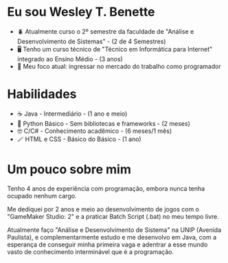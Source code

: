 # Eu sou Wesley T. Benette
  - 🪲 Atualmente curso o 2º semestre da faculdade de "Análise e Desenvolvimento de Sistemas" - (2 de 4 Semestres)
  - 🖥️ Tenho um curso técnico de "Técnico em Informática para Internet" integrado ao Ensino Médio - (3 anos)
  - 🎯 Meu foco atual: ingressar no mercado do trabalho como programador

# Habilidades
  - ☕ Java - Intermediário - (1 ano e meio)
  - 🐍 Python Básico - Sem bibliotecas e frameworks - (2 meses)
  - 🤓 C/C# - Conhecimento acadêmico - (6 meses/1 mês)
  - 🪄 HTML e CSS - Básico do Básico - (1 ano)

# Um pouco sobre mim
Tenho 4 anos de experiência com programação, embora nunca tenha ocupado nenhum cargo.

Me dediquei por 2 anos e meio ao desenvolvimento de jogos com o "GameMaker Studio: 2" e a praticar Batch Script (.bat) no meu tempo livre.

Atualmente faço "Análise e Desenvolvimento de Sistema" na UNIP (Avenida Paulista), e complementarmente estudo e me desenvolvo em Java, com a esperança de conseguir minha primeira vaga e adentrar a esse mundo vasto de conhecimento interminável que é a programação.
